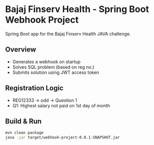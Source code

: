 # Bajaj Finserv Health - Spring Boot Webhook Project

Spring Boot app for the Bajaj Finserv Health JAVA challenge.

## Overview
- Generates a webhook on startup  
- Solves SQL problem (based on reg no.)  
- Submits solution using JWT access token  

## Registration Logic
- REG12333 → odd → Question 1  
- Q1: Highest salary not paid on 1st day of month  

## Build & Run
```bash
mvn clean package
java -jar target/webhook-project-0.0.1-SNAPSHOT.jar
